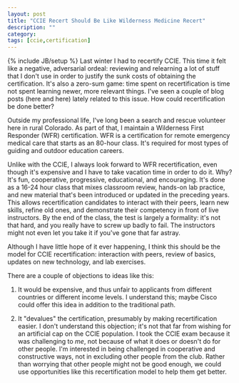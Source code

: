 ```yaml
---
layout: post
title: "CCIE Recert Should Be Like Wilderness Medicine Recert"
description: ""
category:
tags: [ccie,certification]
---
```

{% include JB/setup %}
Last winter I had to recertify CCIE. This time it felt like a negative, adversarial ordeal: reviewing and relearning a lot of stuff that I don't use in order to justify the sunk costs of obtaining the certification. It's also a zero-sum game: time spent on recertification is time not spent learning newer, more relevant things. I've seen a couple of blog posts (here and here) lately related to this issue. How could recertification be done better?


Outside my professional life, I've long been a search and rescue volunteer here in rural Colorado. As part of that, I maintain a Wilderness First Responder (WFR) certification. WFR is a certification for remote emergency medical care that starts as an 80-hour class. It's required for most types of guiding and outdoor education careers.


Unlike with the CCIE, I always look forward to WFR recertification, even though it's expensive and I have to take vacation time in order to do it. Why? It's fun, cooperative, progressive, educational, and encouraging. It's done as a 16-24 hour class that mixes classroom review, hands-on lab practice, and new material that's been introduced or updated in the preceding years. This allows recertification candidates to interact with their peers, learn new skills, refine old ones, and demonstrate their competency in front of live instructors. By the end of the class, the test is largely a formality: it's not that hard, and you really have to screw up badly to fail. The instructors might not even let you take it if you've gone that far astray.


Although I have little hope of it ever happening, I think this should be the model for CCIE recertification: interaction with peers, review of basics, updates on new technology, and lab exercises.


There are a couple of objections to ideas like this:


1. It would be expensive, and thus unfair to applicants from different countries or different income levels. I understand this; maybe Cisco could offer this idea in addition to the traditional path.

2. It "devalues" the certification, presumably by making recertification easier. I don't understand this objection; it's not that far from wishing for an artificial cap on the CCIE population. I took the CCIE exam because it was challenging to *me*, not because of what it does or doesn't do for other people. I'm interested in being challenged in cooperative and constructive ways, not in excluding other people from the club. Rather than worrying that other people might not be good enough, we could use opportunities like this recertification model to help them get better.
